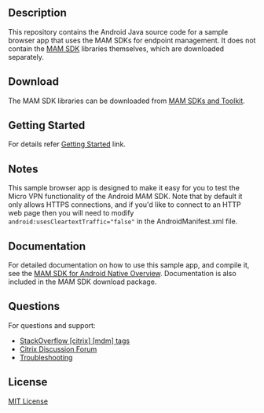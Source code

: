 ## Description

This repository contains the Android Java source code for a sample browser app that uses the MAM SDKs for endpoint management.  It does not contain the [MAM SDK](https://docs.citrix.com/en-us/mdx-toolkit/mam-sdk-overview.html) libraries themselves, which are downloaded separately.

## Download

The MAM SDK libraries can be downloaded from [MAM SDKs and Toolkit](https://www.citrix.com/downloads/citrix-endpoint-management/product-software/mdx-toolkit.html).

Getting Started
---------------

For details refer [Getting Started](https://developer.cloud.com/citrixworkspace/mobile-application-integration/android-native/docs/getting-started) link.

## Notes

This sample browser app is designed to make it easy for you to test the Micro VPN functionality of the Android MAM SDK. Note that by default it only allows HTTPS connections, and if you'd like to connect to an HTTP web page then you will need to modify `android:usesCleartextTraffic="false"` in the AndroidManifest.xml file.

## Documentation

For detailed documentation on how to use this sample app, and compile it, see the [MAM SDK for Android Native Overview](https://developer.cloud.com/citrixworkspace/mobile-application-integration/android-native/docs/overview).  Documentation is also included in the MAM SDK download package.

## Questions

For questions and support:

-  [StackOverflow [citrix] [mdm] tags](https://stackoverflow.com/questions/tagged/mdm+citrix)
-  [Citrix Discussion Forum](https://discussions.citrix.com/forum/1797-mobile-app-management-mam/)
-  [Troubleshooting](https://developer.cloud.com/citrixworkspace/mobile-application-integration/android-native/docs/troubleshooting)

## License

[MIT License](./LICENSE)
